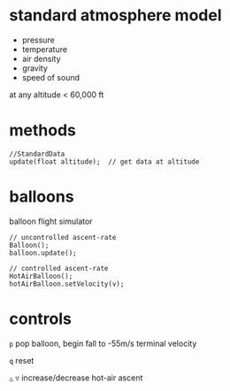 # standard atmosphere model

* pressure
* temperature
* air density
* gravity
* speed of sound

at any altitude < 60,000 ft

# methods

``` processing
//StandardData
update(float altitude);  // get data at altitude
```

# balloons

balloon flight simulator

``` processing
// uncontrolled ascent-rate
Balloon();
balloon.update();

// controlled ascent-rate
HotAirBalloon();
hotAirBalloon.setVelocity(v);
```

# controls

`p` pop balloon, begin fall to -55m/s terminal velocity

`q` reset

`△` `▽` increase/decrease hot-air ascent